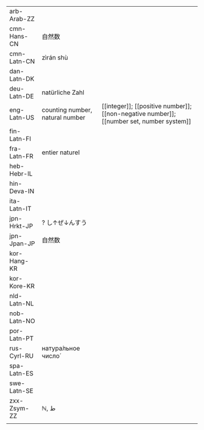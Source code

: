 | | | |
|-|-|-|
| arb-Arab-ZZ |  |  |
| cmn-Hans-CN | 自然数 |  |
| cmn-Latn-CN | zìrán shù |  |
| dan-Latn-DK |  |  |
| deu-Latn-DE | natürliche Zahl |  |
| eng-Latn-US | counting number, natural number | [[integer]]; [[positive number]]; [[non-negative number]]; [[number set, number system]] |
| fin-Latn-FI |  |  |
| fra-Latn-FR | entier naturel |  |
| heb-Hebr-IL |  |  |
| hin-Deva-IN |  |  |
| ita-Latn-IT |  |  |
| jpn-Hrkt-JP | ? し↑ぜ↓んすう |  |
| jpn-Jpan-JP | 自然数 |  |
| kor-Hang-KR |  |  |
| kor-Kore-KR |  |  |
| nld-Latn-NL |  |  |
| nob-Latn-NO |  |  |
| por-Latn-PT |  |  |
| rus-Cyrl-RU | натура́льное число́ |  |
| spa-Latn-ES |  |  |
| swe-Latn-SE |  |  |
| zxx-Zsym-ZZ | ℕ, ط |  |
|  |  |  |
